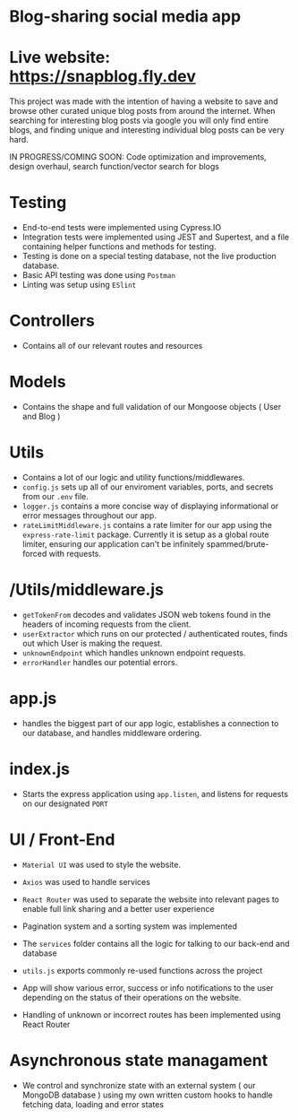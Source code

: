 # Blog-sharing social media app

# Live website: https://snapblog.fly.dev

This project was made with the intention of having a website to save and browse other curated unique blog posts from around the internet. When searching for interesting blog posts via google you will only find entire blogs, and finding unique and interesting individual blog posts can be very hard.

IN PROGRESS/COMING SOON: Code optimization and improvements, design overhaul, search function/vector search for blogs

# Testing

- End-to-end tests were implemented using Cypress.IO
- Integration tests were implemented using JEST and Supertest, and a file containing helper functions and methods for testing.
- Testing is done on a special testing database, not the live production database.
- Basic API testing was done using `Postman`
- Linting was setup using `ESlint`

# Controllers
- Contains all of our relevant routes and resources

# Models
- Contains the shape and full validation of our Mongoose objects ( User and Blog )

# Utils
- Contains a lot of our logic and utility functions/middlewares. 
- `config.js` sets up all of our enviroment variables, ports, and secrets from our `.env` file.
- `logger.js` contains a more concise way of displaying informational or error messages throughout our app.
- `rateLimitMiddleware.js` contains a rate limiter for our app using the `express-rate-limit` package. Currently it is setup as a global route limiter, ensuring our application can't be infinitely spammed/brute-forced with requests.

# /Utils/middleware.js
- `getTokenFrom` decodes and validates JSON web tokens found in the headers of incoming requests from the client.
- `userExtractor` which runs on our protected / authenticated routes, finds out which User is making the request.
- `unknownEndpoint` which handles unknown endpoint requests.
- `errorHandler` handles our potential errors.

# app.js
- handles the biggest part of our app logic, establishes a connection to our database, and handles middleware ordering.

# index.js
- Starts the express application using `app.listen`, and listens for requests on our designated `PORT`

# UI / Front-End

- `Material UI` was used to style the website.

- `Axios` was used to handle services

- `React Router` was used to separate the website into relevant pages to enable full link sharing and a better user experience

- Pagination system and a sorting system was implemented

- The `services` folder contains all the logic for talking to our back-end and database
- `utils.js` exports commonly re-used functions across the project
- App will show various error, success or info notifications to the user depending on the status of their operations on the website.
- Handling of unknown or incorrect routes has been implemented using React Router

# Asynchronous state managament
- We control and synchronize state with an external system ( our MongoDB database ) using my own written custom hooks to handle fetching data, loading and error states


